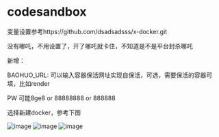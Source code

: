 # codesandbox

变量设置参考https://github.com/dsadsadsss/x-docker.git

没有哪吒，不用设置了，开了哪吒就卡住，不知道是不是平台封杀哪吒

新增：

BAOHUO_URL: 可以输入容器保活网址实现自保活，可选，需要保活的容器可填，比如render

PW 可能8ge8  or  88888888  or 888888    

选择新建docker，参考下图

 ![image](https://github.com/dsadsadsss/codesandbox/blob/main/sd.PNG)
 ![image](https://github.com/dsadsadsss/codesandbox/blob/main/sd2.PNG)
 ![image](https://github.com/dsadsadsss/codesandbox/blob/main/sd3.PNG)
